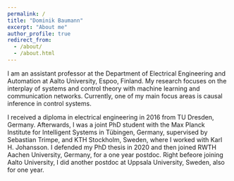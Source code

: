 ```yaml
---
permalink: /
title: "Dominik Baumann"
excerpt: "About me"
author_profile: true
redirect_from: 
  - /about/
  - /about.html
---
```


I am an assistant professor at the Department of Electrical Engineering and Automation at Aalto University, Espoo, Finland. My research focuses on the interplay of systems and control theory with machine learning and communication networks. Currently, one of my main focus areas is causal inference in control systems.

I received a diploma in electrical engineering in 2016 from TU Dresden, Germany. Afterwards, I was a joint PhD student with the Max Planck Institute for Intelligent Systems in Tübingen, Germany, supervised by Sebastian Trimpe, and KTH Stockholm, Sweden, where I worked with Karl H. Johansson. I defended my PhD thesis in 2020 and then joined RWTH Aachen University, Germany, for a one year postdoc. Right befeore joining Aalto University, I did another postdoc at Uppsala University, Sweden, also for one year.
